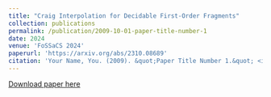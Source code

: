 ```yaml
---
title: "Craig Interpolation for Decidable First-Order Fragments"
collection: publications
permalink: /publication/2009-10-01-paper-title-number-1
date: 2024
venue: 'FoSSaCS 2024'
paperurl: 'https://arxiv.org/abs/2310.08689'
citation: 'Your Name, You. (2009). &quot;Paper Title Number 1.&quot; <i>Journal 1</i>. 1(1).'
---
```


[Download paper here](https://arxiv.org/abs/2310.08689)

